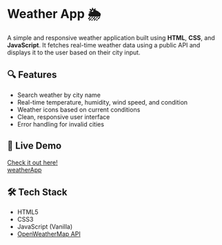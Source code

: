 # Weather App 🌦️

A simple and responsive weather application built using **HTML**, **CSS**, and **JavaScript**. It fetches real-time weather data using a public API and displays it to the user based on their city input.

## 🔍 Features

- Search weather by city name  
- Real-time temperature, humidity, wind speed, and condition  
- Weather icons based on current conditions  
- Clean, responsive user interface  
- Error handling for invalid cities

## 🚀 Live Demo

[Check it out here!](#)  
[weatherApp](https://ghidion98.github.io/weatherWeb/)



## 🛠️ Tech Stack

- HTML5  
- CSS3  
- JavaScript (Vanilla)  
- [OpenWeatherMap API](https://openweathermap.org/api)

